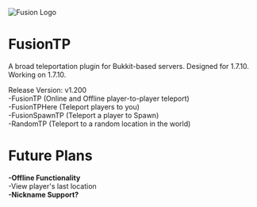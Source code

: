 ![Fusion Logo](https://i.imgur.com/pa9g9Kc.png)
# FusionTP
A broad teleportation plugin for Bukkit-based servers.
Designed for 1.7.10. Working on 1.7.10.

Release Version: v1.200\
-FusionTP (Online and Offline player-to-player teleport)\
-FusionTPHere (Teleport players to you)\
-FusionSpawnTP (Teleport a player to Spawn)\
-RandomTP (Teleport to a random location in the world)

# Future Plans
**-Offline Functionality**\
-View player's last location \
**-Nickname Support?**
